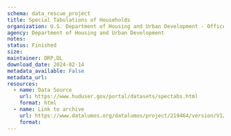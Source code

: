 ```yaml
---
schema: data_rescue_project 
title: Special Tabulations of Households
organization: U.S. Department of Housing and Urban Development - Office of Policy Development and Research
agency: Department of Housing and Urban Development
notes: 
status: Finished
size: 
maintainer: DRP,DL
download_date: 2024-02-14
metadata_available: False
metadata_url: 
resources:
  - name: Data Source
    url: https://www.huduser.gov/portal/datasets/spectabs.html
    format: html
  - name: Link to archive
    url: https://www.datalumos.org/datalumos/project/219464/version/V1/view
    format: 
---
```

